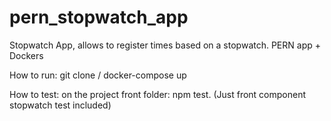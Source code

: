 # pern_stopwatch_app
Stopwatch App, allows to register times based on a stopwatch. PERN app + Dockers

How to run: git clone / docker-compose up

How to test: on the project front folder: npm test. (Just front component stopwatch test included)
